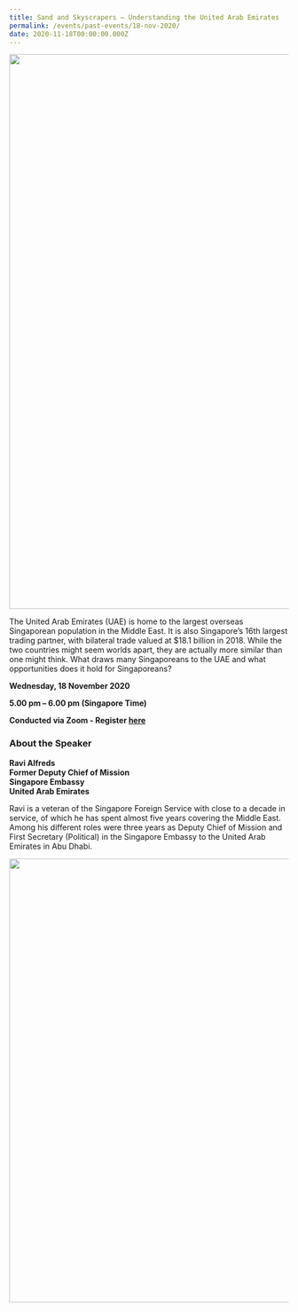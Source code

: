 ```yaml
---
title: Sand and Skyscrapers – Understanding the United Arab Emirates
permalink: /events/past-events/18-nov-2020/
date: 2020-11-18T00:00:00.000Z
---
```




<img src="\images\past-events\18-Nov-2020\EOA Nov 2020 Speaker Photo.jpg" style="width:1000px;" />

The United Arab Emirates (UAE) is home to the largest overseas Singaporean population in the Middle East. It is also Singapore’s 16th largest trading partner, with bilateral trade valued at $18.1 billion in 2018. While the two countries might seem worlds apart, they are actually more similar than one might think. What draws many Singaporeans to the UAE and what opportunities does it hold for Singaporeans?

**Wednesday, 18 November 2020**

**5.00 pm – 6.00 pm (Singapore Time)**

**Conducted via Zoom  - Register <a href="https://www.eventbrite.sg/e/sand-and-skyscrapers-understanding-the-united-arab-emirates-eye-on-asia-registration-126999217077" target="_blank">here</a>**


### **About the Speaker**

**Ravi Alfreds**<br>
**Former Deputy Chief of Mission**<br>
**Singapore Embassy**<br>
**United Arab Emirates**

Ravi is a veteran of the Singapore Foreign Service with close to a decade in service, of which he has spent almost five years covering the Middle East. Among his different roles were three years as Deputy Chief of Mission and First Secretary (Political) in the Singapore Embassy to the United Arab Emirates in Abu Dhabi.

<!--##### **Watch the full programme:**

<div class="bp-youtube">
<iframe width="560" height="315" src="https://www.youtube.com/embed/O9kA8M6u4ss" frameborder="0" allow="accelerometer; autoplay; encrypted-media; gyroscope; picture-in-picture" allowfullscreen></iframe>
</div-->

<a href="https://www.eventbrite.sg/e/sand-and-skyscrapers-understanding-the-united-arab-emirates-eye-on-asia-registration-126999217077"  target="_blank"><img src="\images\past-events\18-Nov-2020\EOA-eDM-18-Nov_FA.jpg" style="width:800px;" /></a>